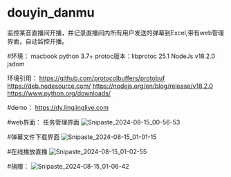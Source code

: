 # douyin_danmu
监控某音直播间开播，并记录直播间内所有用户发送的弹幕到Excel,带有web管理界面，自动监控开播。


#环境：
macbook
python 3.7+
protoc版本：libprotoc 25.1
NodeJs v18.2.0  
jsdom

环境引用：
https://github.com/protocolbuffers/protobuf
https://deb.nodesource.com/
https://nodejs.org/en/blog/release/v18.2.0
https://www.python.org/downloads/




#demo：
https://dy.lingjinglive.com


#web界面：
任务管理界面
![Snipaste_2024-08-15_00-56-53](https://github.com/user-attachments/assets/2f14c610-dcee-4b95-aff0-17f6e5d50b48)

#弹幕文件下载界面
![Snipaste_2024-08-15_01-01-15](https://github.com/user-attachments/assets/35b14c6a-677a-4eee-ab98-3e8d7fa3e023)

#在线播放直播
![Snipaste_2024-08-15_01-02-55](https://github.com/user-attachments/assets/1cae44ef-8184-45e9-ae66-d2925634bc91)


#捐赠：
![Snipaste_2024-08-15_01-06-42](https://github.com/user-attachments/assets/b9354166-7fc2-4eff-bdfd-599d101738eb)
